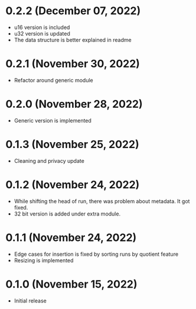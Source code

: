 # 0.2.2 (December 07, 2022)

- u16 version is included
- u32 version is updated
- The data structure is better explained in readme

# 0.2.1 (November 30, 2022)

- Refactor around generic module

# 0.2.0 (November 28, 2022)

- Generic version is implemented

# 0.1.3 (November 25, 2022)

- Cleaning and privacy update

# 0.1.2 (November 24, 2022)

- While shifting the head of run, there was problem about metadata. It got fixed.
- 32 bit version is added under extra module.

# 0.1.1 (November 24, 2022)

- Edge cases for insertion is fixed by sorting runs by quotient feature
- Resizing is implemented

# 0.1.0 (November 15, 2022)

 - Initial release